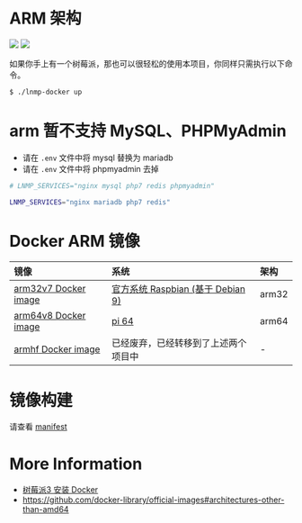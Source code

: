 # ARM 架构

[![](https://img.shields.io/badge/AD-%E8%85%BE%E8%AE%AF%E4%BA%91%E5%AE%B9%E5%99%A8%E6%9C%8D%E5%8A%A1-blue.svg)](https://cloud.tencent.com/redirect.php?redirect=10058&cps_key=3a5255852d5db99dcd5da4c72f05df61) [![](https://img.shields.io/badge/Support-%E8%85%BE%E8%AE%AF%E4%BA%91%E8%87%AA%E5%AA%92%E4%BD%93-brightgreen.svg)](https://cloud.tencent.com/developer/support-plan?invite_code=13vokmlse8afh)

如果你手上有一个树莓派，那也可以很轻松的使用本项目，你同样只需执行以下命令。

```bash
$ ./lnmp-docker up
```

# arm 暂不支持 MySQL、PHPMyAdmin

* 请在 `.env` 文件中将 mysql 替换为 mariadb
* 请在 `.env` 文件中将 phpmyadmin 去掉

```bash
# LNMP_SERVICES="nginx mysql php7 redis phpmyadmin"

LNMP_SERVICES="nginx mariadb php7 redis"
```

# Docker ARM 镜像

|镜像|系统|架构|
|:--|:--|:--|
|[arm32v7 Docker image](https://hub.docker.com/u/arm32v7/)|[官方系统 Raspbian (基于 Debian 9)](https://www.raspberrypi.org/downloads/raspbian/)|arm32|
|[arm64v8 Docker image](https://hub.docker.com/u/arm64v8/)|[pi 64](https://github.com/bamarni/pi64)|arm64|
|[armhf Docker image](https://hub.docker.com/u/armhf/)    |已经废弃，已经转移到了上述两个项目中|-|

# 镜像构建

请查看 [manifest](manifest.md)

# More Information

* [树莓派3 安装 Docker](https://blog.khs1994.com/raspberry-pi3/docker.html)
* https://github.com/docker-library/official-images#architectures-other-than-amd64
